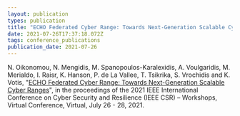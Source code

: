```yaml
---
layout: publication
types: publication
title: "ECHO Federated Cyber Range: Towards Next-Generation Scalable Cyber Ranges"
date: 2021-07-26T17:37:18.072Z
tags: conference_publications
publication_date: 2021-07-26
---
```

<!--StartFragment-->

N. Oikonomou, N. Mengidis, M. Spanopoulos-Karalexidis, A. Voulgaridis, M. Merialdo, I. Raisr, K. Hanson, P. de La Vallee, T. Tsikrika, S. Vrochidis and K. Votis, "[ECHO Federated Cyber Range: Towards Next-Generation Scalable Cyber Ranges](https://ieeexplore.ieee.org/document/9527985)", in the proceedings of the 2021 IEEE International Conference on Cyber Security and Resilience (IEEE CSR) – Workshops, Virtual Conference, Virtual, July 26 - 28, 2021.

<!--EndFragment-->